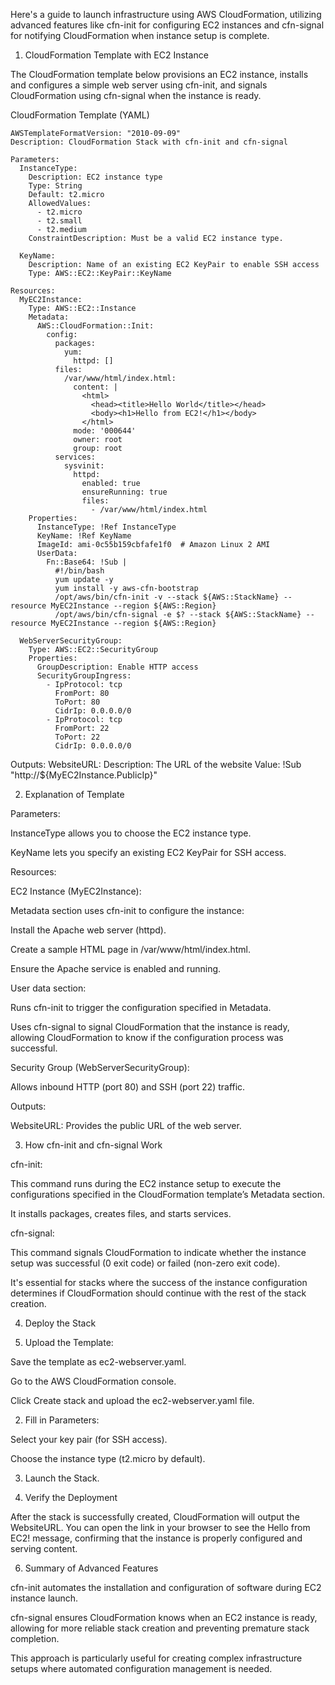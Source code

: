 Here's a guide to launch infrastructure using AWS CloudFormation, utilizing advanced features like cfn-init for configuring EC2 instances and cfn-signal for notifying CloudFormation when instance setup is complete.

1. CloudFormation Template with EC2 Instance

The CloudFormation template below provisions an EC2 instance, installs and configures a simple web server using cfn-init, and signals CloudFormation using cfn-signal when the instance is ready.

CloudFormation Template (YAML)
```
AWSTemplateFormatVersion: "2010-09-09"
Description: CloudFormation Stack with cfn-init and cfn-signal

Parameters:
  InstanceType:
    Description: EC2 instance type
    Type: String
    Default: t2.micro
    AllowedValues: 
      - t2.micro
      - t2.small
      - t2.medium
    ConstraintDescription: Must be a valid EC2 instance type.

  KeyName:
    Description: Name of an existing EC2 KeyPair to enable SSH access
    Type: AWS::EC2::KeyPair::KeyName

Resources:
  MyEC2Instance:
    Type: AWS::EC2::Instance
    Metadata:
      AWS::CloudFormation::Init:
        config:
          packages:
            yum:
              httpd: []
          files:
            /var/www/html/index.html:
              content: |
                <html>
                  <head><title>Hello World</title></head>
                  <body><h1>Hello from EC2!</h1></body>
                </html>
              mode: '000644'
              owner: root
              group: root
          services:
            sysvinit:
              httpd:
                enabled: true
                ensureRunning: true
                files:
                  - /var/www/html/index.html
    Properties:
      InstanceType: !Ref InstanceType
      KeyName: !Ref KeyName
      ImageId: ami-0c55b159cbfafe1f0  # Amazon Linux 2 AMI
      UserData:
        Fn::Base64: !Sub |
          #!/bin/bash
          yum update -y
          yum install -y aws-cfn-bootstrap
          /opt/aws/bin/cfn-init -v --stack ${AWS::StackName} --resource MyEC2Instance --region ${AWS::Region}
          /opt/aws/bin/cfn-signal -e $? --stack ${AWS::StackName} --resource MyEC2Instance --region ${AWS::Region}

  WebServerSecurityGroup:
    Type: AWS::EC2::SecurityGroup
    Properties: 
      GroupDescription: Enable HTTP access
      SecurityGroupIngress: 
        - IpProtocol: tcp
          FromPort: 80
          ToPort: 80
          CidrIp: 0.0.0.0/0
        - IpProtocol: tcp
          FromPort: 22
          ToPort: 22
          CidrIp: 0.0.0.0/0
```
Outputs:
  WebsiteURL:
    Description: The URL of the website
    Value: !Sub "http://${MyEC2Instance.PublicIp}"

2. Explanation of Template

Parameters:

InstanceType allows you to choose the EC2 instance type.

KeyName lets you specify an existing EC2 KeyPair for SSH access.


Resources:

EC2 Instance (MyEC2Instance):

Metadata section uses cfn-init to configure the instance:

Install the Apache web server (httpd).

Create a sample HTML page in /var/www/html/index.html.

Ensure the Apache service is enabled and running.


User data section:

Runs cfn-init to trigger the configuration specified in Metadata.

Uses cfn-signal to signal CloudFormation that the instance is ready, allowing CloudFormation to know if the configuration process was successful.




Security Group (WebServerSecurityGroup):

Allows inbound HTTP (port 80) and SSH (port 22) traffic.


Outputs:

WebsiteURL: Provides the public URL of the web server.



3. How cfn-init and cfn-signal Work

cfn-init:

This command runs during the EC2 instance setup to execute the configurations specified in the CloudFormation template’s Metadata section.

It installs packages, creates files, and starts services.


cfn-signal:

This command signals CloudFormation to indicate whether the instance setup was successful (0 exit code) or failed (non-zero exit code).

It's essential for stacks where the success of the instance configuration determines if CloudFormation should continue with the rest of the stack creation.



4. Deploy the Stack

1. Upload the Template:

Save the template as ec2-webserver.yaml.

Go to the AWS CloudFormation console.

Click Create stack and upload the ec2-webserver.yaml file.



2. Fill in Parameters:

Select your key pair (for SSH access).

Choose the instance type (t2.micro by default).



3. Launch the Stack.



5. Verify the Deployment

After the stack is successfully created, CloudFormation will output the WebsiteURL. You can open the link in your browser to see the Hello from EC2! message, confirming that the instance is properly configured and serving content.

6. Summary of Advanced Features

cfn-init automates the installation and configuration of software during EC2 instance launch.

cfn-signal ensures CloudFormation knows when an EC2 instance is ready, allowing for more reliable stack creation and preventing premature stack completion.


This approach is particularly useful for creating complex infrastructure setups where automated configuration management is needed.

